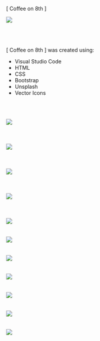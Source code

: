 [ Coffee on 8th ]

![](images/co87.jpg)

<br>
<br>
<br>
[ Coffee on 8th ] was created using:

- Visual Studio Code
- HTML
- CSS
- Bootstrap
- Unsplash
- Vector Icons

<br>
<br>

![](images/co81.png)
<br>
<br>
<br>
<br>
![](images/co82.png)
<br>
<br>
<br>
<br>
![](images/co83.png)
<br>
<br>
<br>
<br>
![](images/co84.png)
<br>
<br>
<br>
<br>
![](images/co85.png)
<br>
<br>
<br>
![](images/co88.png)
<br>
<br>
<br>
![](images/co91.png)
<br>
<br>
<br>
![](images/co89.png)
<br>
<br>
<br>
![](images/co92.png)
<br>
<br>
<br>
![](images/co90.png)
<br>
<br>
<br>
![](images/co86.png)

